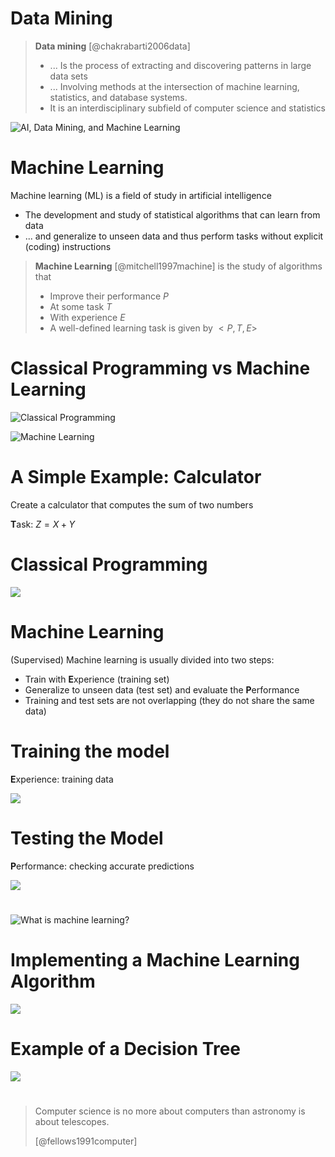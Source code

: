 # Data Mining

> **Data mining** [@chakrabarti2006data]
>
> - ... Is the process of extracting and discovering patterns in large data sets
> - ... Involving methods at the intersection of machine learning, statistics, and database systems.
> - It is an interdisciplinary subfield of computer science and statistics

![AI, Data Mining, and Machine Learning](./img/00-ml/data-mining-Venn-diagram.png)

# Machine Learning

Machine learning (ML) is a field of study in artificial intelligence

- The development and study of statistical algorithms that can learn from data
- ... and generalize to unseen data and thus perform tasks without explicit (coding) instructions

> **Machine Learning** [@mitchell1997machine] is the study of algorithms that
>
> - Improve their performance $P$
> - At some task $T$
> - With experience $E$
> - A well-defined learning task is given by $<P, T, E>$

# Classical Programming vs Machine Learning

![Classical Programming](./img/00-ml/ml1.svg)

![Machine Learning](./img/00-ml/ml2.svg)

# A Simple Example: Calculator

Create a calculator that computes the sum of two numbers

**T**ask: $Z = X + Y$

# Classical Programming

<img src="./img/00-ml/ml3.svg" class="center-img">

# Machine Learning

(Supervised) Machine learning is usually divided into two steps:

- Train with **E**xperience (training set)
- Generalize to unseen data (test set) and evaluate the **P**erformance
- Training and test sets are not overlapping (they do not share the same data)

# Training the model

**E**xperience: training data

<img src="./img/00-ml/ml4.svg" class="center-img">

# Testing the Model

**P**erformance: checking accurate predictions

<img src="./img/00-ml/ml5.svg" class="center-img">

#

![What is machine learning?](https://imgs.xkcd.com/comics/machine_learning.png)

# Implementing a Machine Learning Algorithm

<img src="./img/00-ml/ml7.svg" class="center-img">

# Example of a Decision Tree

<img src="./img/00-ml/ml6.svg" class="center-img">

#

> Computer science is no more about computers than astronomy is about telescopes.
>
> [@fellows1991computer]